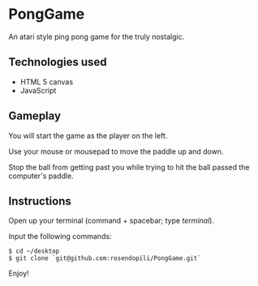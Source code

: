 # PongGame

An atari style ping pong game for the truly nostalgic. 

## Technologies used 

* HTML 5 canvas 
* JavaScript

## Gameplay

You will start the game as the player on the left. 

Use your mouse or mousepad to move the paddle up and down. 

Stop the ball from getting past you while trying to hit the ball passed the computer's paddle. 

## Instructions 

Open up your terminal (command + spacebar; type *terminal*). 

Input the following commands: 

```shell
$ cd ~/desktop 
$ git clone `git@github.com:rosendopili/PongGame.git`
```

Enjoy! 
